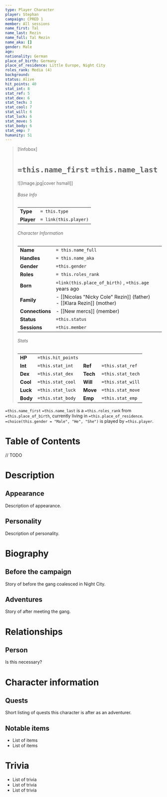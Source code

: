 ```yaml
---
type: Player Character
player: Stephan
campaign: CPRED 1
member: All sessions
name_first: Tal
name_last: Rezin
name_full: Tal Rezin
name_aka: []
gender: Male
age: 
nationality: German
place_of_birth: Germany
place_of_residence: Little Europe, Night City
roles_rank: Media (4)
background: 
status: Alive
hit_points: 40
stat_int: 8
stat_ref: 5
stat_dex: 6
stat_tech: 3
stat_cool: 7
stat_will: 6
stat_luck: 6
stat_move: 5
stat_body: 6
stat_emp: 7
humanity: 51
---
```

> [!infobox]  
> # `=this.name_first` `=this.name_last`
> ![[Image.jpg|cover hsmall]]  
> ###### Base Info
> | | |  
> |---|---|  
> | **Type** | `= this.type` |
> | **Player** | `= link(this.player)` |
> ###### Character Information  
> | | |  
> |---|---|  
> | **Name** | `= this.name_full` |
> | **Handles** | `= this.name_aka` |
> | **Gender** | `=this.gender` | 
> | **Roles** | `= this.roles_rank` |
> | **Born** | `=link(this.place_of_birth)` , `=this.age` years ago|  
> | **Family** | - [[Nicolas "Nicky Cole" Rezin]] (father)<br>- [[Klara Rezin]] (mother) |
> | **Connections** | - [[New mercs]] (member) |
> | **Status** | `=this.status` |
> | **Sessions** | `=this.member` |
> ###### Stats
> | | | | |
> |---|---|---|---|
> | **HP** | `=this.hit_points` | | |
> | **Int** | `=this.stat_int` | **Ref** | `=this.stat_ref` |
> | **Dex** | `=this.stat_dex` | **Tech** | `=this.stat_tech` |
> | **Cool** | `=this.stat_cool` | **Will** | `=this.stat_will` |
> | **Luck** | `=this.stat_luck` | **Move** | `=this.stat_move` |
> | **Body** | `=this.stat_body` | **Emp** | `=this.stat_emp` |

`=this.name_first` `=this.name_last` is a `=this.roles_rank` from `=this.place_of_birth`, currently living in `=this.place_of_residence`. `=choice(this.gender = "Male", "He", "She")` is played by `=this.player`. 
# Table of Contents
// TODO
# Description
## Appearance
Description of appearance.
## Personality
Description of personality.
# Biography
## Before the campaign
Story of before the gang coalesced in Night City.
## Adventures
Story of after meeting the gang.
# Relationships
## Person
Is this necessary?
# Character information
## Quests
Short listing of quests this character is after as an adventurer.
## Notable items
- List of items
- List of items
# Trivia
- List of trivia
- List of trivia
- List of trivia